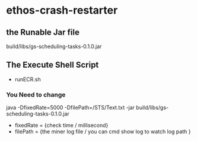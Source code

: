 # ethos-crash-restarter

## the Runable Jar file 

build/libs/gs-scheduling-tasks-0.1.0.jar

## The Execute Shell Script

* runECR.sh



### You Need to change

java -DfixedRate=5000 -DfilePath=/STS/Text.txt -jar build/libs/gs-scheduling-tasks-0.1.0.jar
 
* fixedRate = {check time / millisecond} 
* filePath = {the miner log file / you can cmd show log to watch log path }